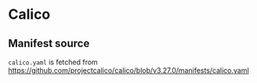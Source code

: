 # Calico

## Manifest source

`calico.yaml` is fetched from <https://github.com/projectcalico/calico/blob/v3.27.0/manifests/calico.yaml>
